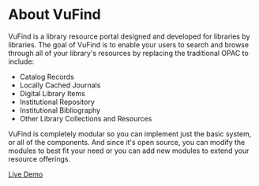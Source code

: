 # About VuFind

VuFind is a library resource portal designed and developed for libraries by libraries. The goal of VuFind is to enable your users to search and browse through all of your library's resources by replacing the traditional OPAC to include:

- Catalog Records
- Locally Cached Journals
- Digital Library Items
- Institutional Repository
- Institutional Bibliography
- Other Library Collections and Resources

VuFind is completely modular so you can implement just the basic system, or all of the components. And since it's open source, you can modify the modules to best fit your need or you can add new modules to extend your resource offerings.

[Live Demo](https://vufind.org/demo)